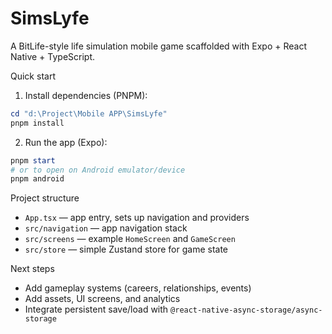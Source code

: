 # SimsLyfe

A BitLife-style life simulation mobile game scaffolded with Expo + React Native + TypeScript.

Quick start

1. Install dependencies (PNPM):

```powershell
cd "d:\Project\Mobile APP\SimsLyfe"
pnpm install
```

2. Run the app (Expo):

```powershell
pnpm start
# or to open on Android emulator/device
pnpm android
```

Project structure

- `App.tsx` — app entry, sets up navigation and providers
- `src/navigation` — app navigation stack
- `src/screens` — example `HomeScreen` and `GameScreen`
- `src/store` — simple Zustand store for game state

Next steps

- Add gameplay systems (careers, relationships, events)
- Add assets, UI screens, and analytics
- Integrate persistent save/load with `@react-native-async-storage/async-storage`

